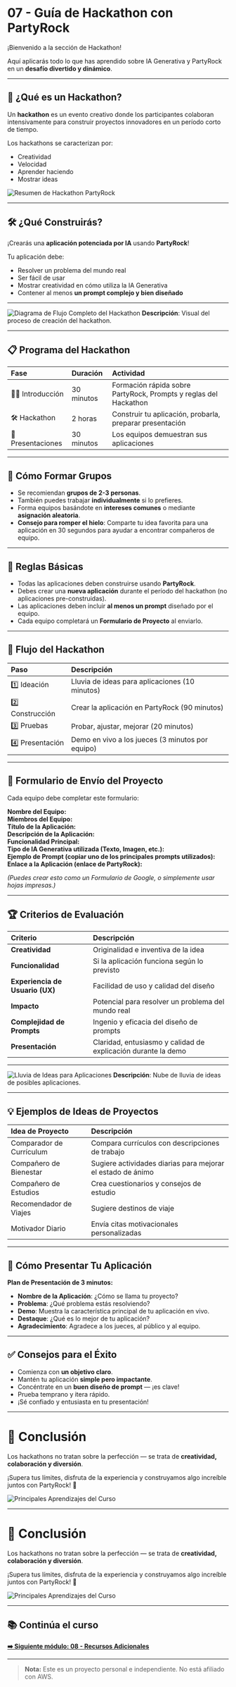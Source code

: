 # 07 - Guía de Hackathon con PartyRock

¡Bienvenido a la sección de Hackathon!

Aquí aplicarás todo lo que has aprendido sobre IA Generativa y PartyRock en un **desafío divertido y dinámico**.

---

## 🧠 ¿Qué es un Hackathon?

Un **hackathon** es un evento creativo donde los participantes colaboran intensivamente para construir proyectos innovadores en un período corto de tiempo.

Los hackathons se caracterizan por:

- Creatividad
- Velocidad
- Aprender haciendo
- Mostrar ideas

![Resumen de Hackathon PartyRock](./images/partyrock-hackathon-summary.png)

---

## 🛠️ ¿Qué Construirás?

¡Crearás una **aplicación potenciada por IA** usando **PartyRock**!

Tu aplicación debe:

- Resolver un problema del mundo real
- Ser fácil de usar
- Mostrar creatividad en cómo utiliza la IA Generativa
- Contener al menos **un prompt complejo y bien diseñado**

---


![Diagrama de Flujo Completo del Hackathon](./images/hackathon-complete-flowchart.png)
**Descripción**: Visual del proceso de creación del hackathon.

---

## 📋 Programa del Hackathon

| Fase | Duración | Actividad |
|:------|:---------|:---------|
| 🧑‍🏫 Introducción | 30 minutos | Formación rápida sobre PartyRock, Prompts y reglas del Hackathon |
| 🛠️ Hackathon | 2 horas | Construir tu aplicación, probarla, preparar presentación |
| 🎤 Presentaciones | 30 minutos | Los equipos demuestran sus aplicaciones |

---

## 👥 Cómo Formar Grupos

- Se recomiendan **grupos de 2-3 personas**.
- También puedes trabajar **individualmente** si lo prefieres.
- Forma equipos basándote en **intereses comunes** o mediante **asignación aleatoria**.
- **Consejo para romper el hielo**: Comparte tu idea favorita para una aplicación en 30 segundos para ayudar a encontrar compañeros de equipo.

---

## 📜 Reglas Básicas

- Todas las aplicaciones deben construirse usando **PartyRock**.
- Debes crear una **nueva aplicación** durante el período del hackathon (no aplicaciones pre-construidas).
- Las aplicaciones deben incluir **al menos un prompt** diseñado por el equipo.
- Cada equipo completará un **Formulario de Proyecto** al enviarlo.

---

## 🚀 Flujo del Hackathon

| Paso | Descripción |
|:-----|:------------|
| 1️⃣ Ideación | Lluvia de ideas para aplicaciones (10 minutos) |
| 2️⃣ Construcción | Crear la aplicación en PartyRock (90 minutos) |
| 3️⃣ Pruebas | Probar, ajustar, mejorar (20 minutos) |
| 4️⃣ Presentación | Demo en vivo a los jueces (3 minutos por equipo) |

---

## 📝 Formulario de Envío del Proyecto

Cada equipo debe completar este formulario:

**Nombre del Equipo:**  
**Miembros del Equipo:**  
**Título de la Aplicación:**  
**Descripción de la Aplicación:**  
**Funcionalidad Principal:**  
**Tipo de IA Generativa utilizada (Texto, Imagen, etc.):**  
**Ejemplo de Prompt (copiar uno de los principales prompts utilizados):**  
**Enlace a la Aplicación (enlace de PartyRock):**

*(Puedes crear esto como un Formulario de Google, o simplemente usar hojas impresas.)*

---

## 🏆 Criterios de Evaluación

| Criterio | Descripción |
|:---------|:------------|
| **Creatividad** | Originalidad e inventiva de la idea |
| **Funcionalidad** | Si la aplicación funciona según lo previsto |
| **Experiencia de Usuario (UX)** | Facilidad de uso y calidad del diseño |
| **Impacto** | Potencial para resolver un problema del mundo real |
| **Complejidad de Prompts** | Ingenio y eficacia del diseño de prompts |
| **Presentación** | Claridad, entusiasmo y calidad de explicación durante la demo |

---

![Lluvia de Ideas para Aplicaciones](./images/brainstorming-app-ideas.png)
**Descripción**: Nube de lluvia de ideas de posibles aplicaciones.

---

## 💡 Ejemplos de Ideas de Proyectos

| Idea de Proyecto | Descripción |
|:-------------|:------------|
| Comparador de Currículum | Compara currículos con descripciones de trabajo |
| Compañero de Bienestar | Sugiere actividades diarias para mejorar el estado de ánimo |
| Compañero de Estudios | Crea cuestionarios y consejos de estudio |
| Recomendador de Viajes | Sugiere destinos de viaje |
| Motivador Diario | Envía citas motivacionales personalizadas |

---

## 🎤 Cómo Presentar Tu Aplicación

**Plan de Presentación de 3 minutos:**

- **Nombre de la Aplicación**: ¿Cómo se llama tu proyecto?
- **Problema**: ¿Qué problema estás resolviendo?
- **Demo**: Muestra la característica principal de tu aplicación en vivo.
- **Destaque**: ¿Qué es lo mejor de tu aplicación?
- **Agradecimiento**: Agradece a los jueces, al público y al equipo.

---

## ✅ Consejos para el Éxito

- Comienza con **un objetivo claro**.
- Mantén tu aplicación **simple pero impactante**.
- Concéntrate en un **buen diseño de prompt** — ¡es clave!
- Prueba temprano y itera rápido.
- ¡Sé confiado y entusiasta en tu presentación!

---

# 🏁 Conclusión

Los hackathons no tratan sobre la perfección — se trata de **creatividad, colaboración y diversión**.

¡Supera tus límites, disfruta de la experiencia y construyamos algo increíble juntos con PartyRock! 🎉

![Principales Aprendizajes del Curso](./images/course-key-takeaways.png)

---

# 🏁 Conclusión

Los hackathons no tratan sobre la perfección — se trata de **creatividad, colaboración y diversión**.

¡Supera tus límites, disfruta de la experiencia y construyamos algo increíble juntos con PartyRock! 🎉

![Principales Aprendizajes del Curso](./images/course-key-takeaways.png)

---

## 📚 Continúa el curso

**[➡️ Siguiente módulo: 08 - Recursos Adicionales](../08-Recursos/README.md)**

---

> **Nota:** Este es un proyecto personal e independiente. No está afiliado con AWS.